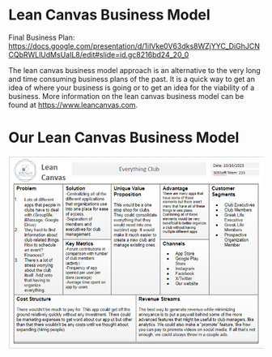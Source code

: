 # Lean Canvas Business Model

Final Business Plan: https://docs.google.com/presentation/d/1iIVke0V63dks8WZjYYC_DiGhJCNCQbRWLlUdMsUaIL8/edit#slide=id.gc8216bd24_20_0


The lean canvas business model approach is an alternative to the very long and time consuming business
plans of the past. It is a quick way to get an idea of where your business is going or to get an idea
for the viability of a business. More information on the lean canvas business model can be found at https://www.leancanvas.com.

# Our Lean Canvas Business Model

![Lean Canvas Business Model](https://github.com/BrandtOgden/CSC305Team225/blob/main/src/LeanCanvas.png)
